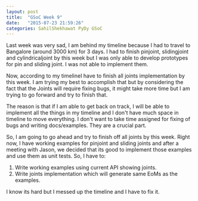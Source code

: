 ```yaml
---
layout: post
title:  "GSoC Week 9"
date:   "2015-07-23 21:59:26"
categories: SahilShekhawat PyDy GSoC
---
```


Last week was very sad, I am behind my timeline because I had to travel to Bangalore (around 3000 km) for 3 days. I had to finish pinjoint, slidingjoint and cylindricaljoint by this week but I was only able to develop prototypes for pin and sliding joint. I was not able to implement them.

Now, according to my timelineI have to finish all joints implementation by this week. I am trying my best to accomplish that but by considering the fact that the Joints will require fixing bugs, it might take more time but I am trying to go forward and try to finish that.

The reason is that if I am able to get back on track, I will be able to implement all the things in my timeline and I don't have much space in timeline to move everything. I don't want to take time assigned for fixing of bugs and writing docs/examples. They are a crucial part.

So, I am going to go ahead and try to finish off all joints by this week. Right now, I have working examples for pinjoint and sliding joints and after a meeting with Jason, we decided that its good to implement those examples and use them as unit tests. So, I have to:

1. Write working examples using current API showing joints.
2. Write joints implementation which will generate same EoMs as the examples.

I know its hard but I messed up the timeline and I have to fix it.
